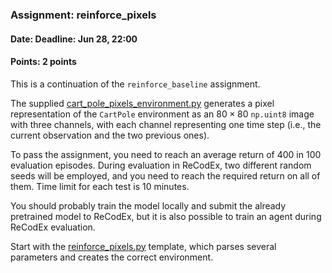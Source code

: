 ### Assignment: reinforce_pixels
#### Date: Deadline: Jun 28, 22:00
#### Points: 2 points

This is a continuation of the `reinforce_baseline` assignment.

The supplied [cart_pole_pixels_environment.py](https://github.com/ufal/npfl138/tree/master/labs/12/cart_pole_pixels_environment.py)
generates a pixel representation of the `CartPole` environment
as an $80×80$ `np.uint8` image with three channels, with each channel representing one time step
(i.e., the current observation and the two previous ones).

To pass the assignment, you need to reach an average return of 400 in 100
evaluation episodes. During evaluation in ReCodEx, two different random seeds
will be employed, and you need to reach the required return on all of them. Time
limit for each test is 10 minutes.

You should probably train the model locally and submit the already pretrained
model to ReCodEx, but it is also possible to train an agent during ReCodEx
evaluation.

Start with the
[reinforce_pixels.py](https://github.com/ufal/npfl138/tree/master/labs/12/reinforce_pixels.py)
template, which parses several parameters and creates the correct environment.

